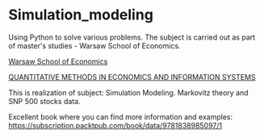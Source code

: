 # Simulation_modeling

Using Python to solve various problems. The subject is carried out as part of master's studies - Warsaw School of Economics.


[Warsaw School of Economics](https://ssl-www.sgh.waw.pl/en/Pages/default.aspx)


[QUANTITATIVE METHODS IN ECONOMICS AND INFORMATION SYSTEMS](https://ssl-oferta.sgh.waw.pl/en/master/programmes-pl/miesi/Pages/default.aspx)


This is realization of subject: Simulation Modeling. Markovitz theory and SNP 500 stocks data.


Excellent book where you can find more information and examples: https://subscription.packtpub.com/book/data/9781838985097/1
